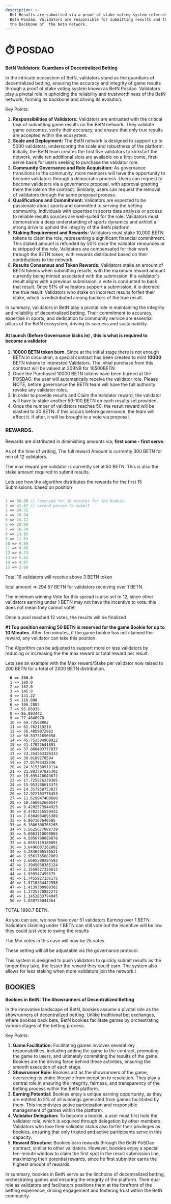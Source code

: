 ```yaml
---
description: >-
  Bet Results are submitted via a proof of stake voting system referred to as
  Betn Posdao. Validators are responsible for submitting results and they form
  the backbone of  the betn network.
---
```


# ⏱️ POSDAO

**BetN Validators: Guardians of Decentralized Betting**

In the intricate ecosystem of BetN, validators stand as the guardians of decentralized betting, ensuring the accuracy and integrity of game results through a proof of stake voting system known as BetN Posdao. Validators play a pivotal role in upholding the reliability and trustworthiness of the BetN network, forming its backbone and driving its evolution.

Key Points:

1. **Responsibilities of Validators:** Validators are entrusted with the critical task of submitting game results on the BetN network. They validate game outcomes, verify their accuracy, and ensure that only true results are accepted within the ecosystem.
2. **Scale and Deployment:** The BetN network is designed to support up to 5000 validators, underscoring the scale and robustness of the platform. Initially, the BetN team creates the first five validators to kickstart the network, while ten additional slots are available on a first-come, first-serve basis for users seeking to purchase the validator role.
3. **Community Governance and Role Acquisition:** As governance transitions to the community, more members will have the opportunity to become validators through a democratic process. Users can request to become validators via a governance proposal, with approval granting them the role on the contract. Similarly, users can request the removal of validators through the same proposal process.
4. **Qualifications and Commitment:** Validators are expected to be passionate about sports and committed to serving the betting community. Individuals with expertise in sports data analysis or access to reliable results sources are well-suited for the role. Validators must demonstrate a deep understanding of sports dynamics and exhibit a strong drive to uphold the integrity of the BetN platform.
5. **Staking Requirement and Rewards:** Validators must stake 10,000 BETN tokens to claim the role, representing a significant financial commitment. This staked amount is refunded by 50% once the validator renounces or is stripped of the role. Validators are compensated for their work through the BETN token, with rewards distributed based on their contributions to the network.
6. **Results Consensus and Token Rewards:** Validators stake an amount of BETN tokens when submitting results, with the maximum reward amount currently being minted associated with the submission. If a validator's result aligns with a previous submission, a vote is conducted to back that result. Once 51% of validators support a submission, it is deemed the true result. Validators who stake on incorrect results forfeit their stake, which is redistributed among backers of the true result.

In summary, validators in BetN play a pivotal role in maintaining the integrity and reliability of decentralized betting. Their commitment to accuracy, expertise in sports, and dedication to community service are essential pillars of the BetN ecosystem, driving its success and sustainability.

#### At launch  (Before Governance kicks in) , this is what is required to become a validator



1. **10000 BETN token burn**.  Since at the initial stage there is not enough BETN in circulation, a special contract has been created  to mint **10000** BETN tokens to interested Validators. The initial purchase from this contract will be valued at 30BNB for 10500BETN.&#x20;
2. Once the  Purchased 10000 BETN tokens have been burned at the POSDAO. the user will automatically receive the validator role. Please NOTE, before governance the BETN team will have the full authority revoke any validator  roles.
3. In order to provide results and Claim the Validator reward, the validator will have to stake another 50-100 BETN on each results set provided.
4. Once the number of validators  reaches 50. the result reward will be slashed to 30 BETN. if this occurs before governance, the team will effect it. if after, it will be brought to a vote via proposal.



### **REWARDS.**



Rewards are distributed in diminishing amounts via; **first come - first serve.**

As of the time of writing, The full reward Amount is currently 300 BETN for min of 12 validators.

The max reward per validator is currently set at 50 BETN. This is also the stake amount required to submit results.

Lets see how the algorithm distributes the rewards for the first 15 Submissions. based on position

```php

1 => 50.00 // reserved for 10 minutes for the bookie.
2 => 41.67 // second person to submit
3 => 34.72
4 => 28.94
5 => 24.11
6 => 20.09
7 => 16.74
8 => 13.95
9 => 11.63
10 => 9.69
11 => 8.08
12 => 6.73
13 => 5.61
14 => 4.67
15 => 3.89
```

Total 16 validators will receive above 3 BETN token

total amount => 294.57 BETN for validators receiving over 1 BETN.

The minimum winning Vote for this spread is also set to 12, since other validators earning under 1 BETN may not have the incentive to vote. this does not mean they cannot vote!!

Once a pool reached 12 votes, the results will be finalized

**#1 Top position earning 50 BETN is reserved for the game Bookie for up to 10 Minutes**. After Ten minutes, if the game bookie has not claimed the reward, any validator can take this position.

The Algorithm can be adjusted to support more or less validators by reducing or increasing  the the max reward  or total reward per result.



Lets see an example with the Max reward/Stake per validator now raised to 200 BETN for a total of 2000 BETN distribution.



<pre class="language-php"><code class="lang-php"><strong>  0 => 200.0
</strong>  1 => 180.0
  2 => 162.0
  3 => 145.8
  4 => 131.22
  5 => 118.098
  6 => 106.2882
  7 => 95.65938
  8 => 86.093442
  9 => 77.4840978
  10 => 69.73568802
  11 => 62.762119218
  12 => 56.4859072962
  13 => 50.83731656658
  14 => 45.753584909922
  15 => 41.17822641893
  16 => 37.060403777037
  17 => 33.354363399333
  18 => 30.0189270594
  19 => 27.01703435346
  20 => 24.315330918114
  21 => 21.883797826302
  22 => 19.695418043672
  23 => 17.725876239305
  24 => 15.953288615375
  25 => 14.357959753837
  26 => 12.922163778453
  27 => 11.629947400608
  28 => 10.466952660547
  29 => 9.4202573944925
  30 => 8.4782316550432
  31 => 7.6304084895389
  32 => 6.867367640585
  33 => 6.1806308765265
  34 => 5.5625677888739
  35 => 5.0063110099865
  36 => 4.5056799089878
  37 => 4.0551119180891
  38 => 3.6496007262802
  39 => 3.2846406536521
  40 => 2.9561765882869
  41 => 2.6605589294582
  42 => 2.3945030365124
  43 => 2.1550527328612
  44 => 1.939547459575
  45 => 1.7455927136175
  46 => 1.5710334422558
  47 => 1.4139300980302
  48 => 1.2725370882272
  49 => 1.1452833794045
  50 => 1.030755041464 
</code></pre>

TOTAL 1990.7 BETN.

As you can see, we now have over 51 validators Earning over 1 BETN. Validators claiming under 1 BETN can still vote but the incentive will be low. they could just vote to swing the results

The Min votes in this case will now be 25 votes.

These setting will all be adjustable via the governance protocol.

This system is designed to push validators to quickly submit results as the longer they take, the lesser the reward they could earn. The system also allows for less staking when more validators join the network.\


## BOOKIES

**Bookies in BetN: The Showrunners of Decentralized Betting**

In the innovative landscape of BetN, bookies assume a pivotal role as the showrunners of decentralized betting. Unlike traditional bet exchanges, where bookies back bets, BetN bookies facilitate games by orchestrating various stages of the betting process.

Key Points:

1. **Game Facilitation:** Facilitating games involves several key responsibilities, including adding the game to the contract, promoting the game to users, and ultimately committing the results of the game. Bookies are the driving force behind these activities, ensuring the smooth execution of each stage.
2. **Showrunner Role:** Bookies act as the showrunners of the game, overseeing its entire lifecycle from inception to resolution. They play a central role in ensuring the integrity, fairness, and transparency of the betting process within the BetN platform.
3. **Earning Potential:** Bookies enjoy a unique earning opportunity, as they are entitled to 5% of all winnings generated from games facilitated by them. This incentivizes active participation and responsible management of games within the platform.
4. **Validator Delegation:** To become a bookie, a user must first hold the validator role, which is acquired through delegation by other members. Validators who lose their validator status also forfeit their privileges as bookies, ensuring that only trusted and active participants serve in this capacity.
5. **Reward Structure:** Bookies earn rewards through the BetN PoSDao contract, similar to other validators. However, bookies enjoy a special ten-minute window to claim the first spot in the result submission line, maximizing their potential rewards, since he first submitter earns the highest amount of rewards.

In summary, bookies in BetN serve as the linchpins of decentralized betting, orchestrating games and ensuring the integrity of the platform. Their dual role as validators and facilitators positions them at the forefront of the betting experience, driving engagement and fostering trust within the BetN community.















